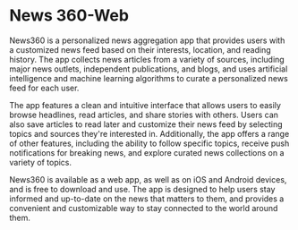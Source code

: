 # News 360-Web
News360 is a personalized news aggregation app that provides users with a customized news feed based on their interests, location, and reading history. The app collects news articles from a variety of sources, including major news outlets, independent publications, and blogs, and uses artificial intelligence and machine learning algorithms to curate a personalized news feed for each user.

The app features a clean and intuitive interface that allows users to easily browse headlines, read articles, and share stories with others. Users can also save articles to read later and customize their news feed by selecting topics and sources they're interested in. Additionally, the app offers a range of other features, including the ability to follow specific topics, receive push notifications for breaking news, and explore curated news collections on a variety of topics.

News360 is available as a web app, as well as on iOS and Android devices, and is free to download and use. The app is designed to help users stay informed and up-to-date on the news that matters to them, and provides a convenient and customizable way to stay connected to the world around them.
